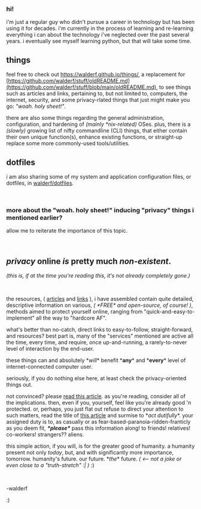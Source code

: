 ### hi!

i'm just a regular guy who didn't pursue a career in technology but has been using it for decades.  i'm currently in the process of learning and re-learning everything i can about the technology i've neglected over the past several years.  i eventually see myself learning python, but that will take some time. 


## things

feel free to check out https://walderf.github.io/things/, a replacement for [https://github.com/walderf/stuff/oldREADME.md](https://github.com/walderf/stuff/blob/main/oldREADME.md), to see things such as articles and links, pertaining to, but not limited to, computers, the internet, security, and some privacy-rlated things that just might make you go:  _"woah. holy sheet!"_.  

there are also some things regarding the general administration, configuration, and hardening of *(mainly \*nix-related)* OSes.  plus, there is a *(slowly)* growing list of nifty commandline (CLI) things, that either contain their own unique function(s), enhance existing functions, or straight-up replace some more commonly-used tools/utilities. 


## dotfiles

i am also sharing some of my system and application configuration files, or dotfiles, in [walderf/dotfiles](https://github.com/walderf/dotfiles). 


<br />

### more about the "woah. holy sheet!" inducing **"privacy"** things i mentioned earlier?

allow me to reiterate the importance of this topic. 

<br />

## ***privacy*** online ***is*** pretty much ***non-existent***. 

*(this is, if at the time you're reading this, it's not already completely gone.)*

<br />


the resources, ( [articles](https://walderf.github.io/things/articles/#privacy) and [links](https://walderf.github.io/things/links/#privacy) ), i have assembled contain quite detailed, descriptive information on various, *( \*FREE\* and open-source, of course! )*, methods aimed to protect yourself online,  ranging from "quick-and-easy-to-implement" all the way to "hardcore AF".  


what's better than no-catch, direct links to easy-to-follow, straight-forward, and resources?  best part is, many of the "services" mentioned are active all the time, every time, and require, once up-and-running, a rarely-to-never level of interaction by the end-user.


these things can and absolutely \*_will_\* benefit \*__any__\* and \*__every__\* level of internet-connected computer user. 


seriously, if you do nothing else here, at least check the privacy-oriented things out.  


not convinced?  please [read this article](https://www.wired.com/story/big-data-may-not-know-your-name-but-it-knows-everything-else/).  as you're reading, consider all of the implications.  then, even if you, yourself, feel like you're already good 'n protected.  or, perhaps, you just flat out refuse to direct your attention to such matters,  read the title of [this article](https://www.cnet.com/news/privacy/features/your-digital-footprint-its-bigger-than-you-realize/) and surmise to \*_act dutifully_\*.  your assigned duty is to, as casually or as fear-based-paranoia-ridden-franticly as you deem fit, ***\*please\**** pass this information along!  to friends!  relatives!  co-workers!  strangers??  aliens.


this simple action, if you will, is for the greater good of humanity.  a humanity present not only *today*, but, and with significantly more importance, tomorrow.  humanity's future.  our future.  \*_the_\* future.   *( <-- not a joke or even close to a "truth-stretch" :| )*  :)    

<br />

-walderf

:)
